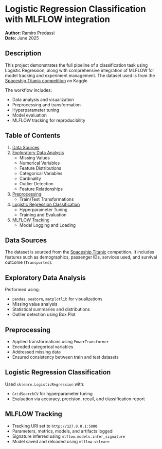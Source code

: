 # Logistic Regression Classification with MLFLOW integration

**Author:** Ramiro Predassi  
**Date:** June 2025  

## Description

This project demonstrates the full pipeline of a classification task using Logistic Regression, along with comprehensive integration of MLFLOW for model tracking and experiment management. The dataset used is from the [Spaceship Titanic competition](https://www.kaggle.com/competitions/spaceship-titanic/data) on Kaggle.

The workflow includes:
- Data analysis and visualization
- Preprocessing and transformation
- Hyperparameter tuning
- Model evaluation
- MLFLOW tracking for reproducibility

## Table of Contents

1. [Data Sources](#data-sources)  
2. [Exploratory Data Analysis](#exploratory-data-analysis)  
   - Missing Values  
   - Numerical Variables  
   - Feature Distributions  
   - Categorical Variables  
   - Cardinality  
   - Outlier Detection  
   - Feature Relationships  
3. [Preprocessing](#preprocessing)  
   - Train/Test Transformations  
4. [Logistic Regression Classification](#logistic-regression-classification)  
   - Hyperparameter Tuning  
   - Training and Evaluation  
5. [MLFLOW Tracking](#mlflow-tracking)  
   - Model Logging and Loading

## Data Sources

The dataset is sourced from the [Spaceship Titanic](https://www.kaggle.com/competitions/spaceship-titanic/data) competition. It includes features such as demographics, passenger IDs, services used, and survival outcome (`Transported`).

## Exploratory Data Analysis

Performed using:
- `pandas`, `seaborn`, `matplotlib` for visualizations
- Missing value analysis
- Statistical summaries and distributions
- Outlier detection using Box Plot

## Preprocessing

- Applied transformations using `PowerTransformer` 
- Encoded categorical variables
- Addressed missing data
- Ensured consistency between train and test datasets

## Logistic Regression Classification

Used `sklearn.LogisticRegression` with:
- `GridSearchCV` for hyperparameter tuning
- Evaluation via accuracy, precision, recall, and classification report

## MLFLOW Tracking

- Tracking URI set to `http://127.0.0.1:5000`
- Parameters, metrics, models, and artifacts logged
- Signature inferred using `mlflow.models.infer_signature`
- Model saved and reloaded using `mlflow.sklearn`
